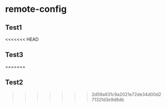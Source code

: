 # remote-config

## Test1

<<<<<<< HEAD
## Test3
=======
## Test2
>>>>>>> 2d59a931c9a2021e72de34d00d27132fd3e9d8db
